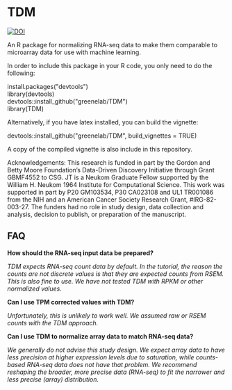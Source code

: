 # TDM

[![DOI](https://zenodo.org/badge/doi/10.5281/zenodo.32852.svg)](http://dx.doi.org/10.5281/zenodo.32852)

An R package for normalizing RNA-seq data to make them comparable to microarray data for use with machine learning.

In order to include this package in your R code, you only need to do the following:

install.packages("devtools")  
library(devtools)  
devtools::install_github("greenelab/TDM")  
library(TDM)

Alternatively, if you have latex installed, you can build the vignette:

devtools::install_github("greenelab/TDM", build_vignettes = TRUE)

A copy of the compiled vignette is also include in this repository.

Acknowledgements: 
This research is funded in part by the Gordon and Betty Moore Foundation’s Data-Driven Discovery Initiative through Grant GBMF4552 to CSG. JT is a Neukom Graduate Fellow supported by the William H. Neukom 1964 Institute for Computational Science. This work was supported in part by P20 GM103534, P30 CA023108 and UL1 TR001086 from the NIH and an American Cancer Society Research Grant, #IRG-82-003-27. The funders had no role in study design, data collection and analysis, decision to publish, or preparation of the manuscript.

## FAQ

**How should the RNA-seq input data be prepared?**

*TDM expects RNA-seq count data by default. In the tutorial, the reason the counts are not discrete values is that they are expected counts from RSEM. This is also fine to use. We have not tested TDM with RPKM or other normalized values.*

**Can I use TPM corrected values with TDM?**

*Unfortunately, this is unlikely to work well. We assumed raw or RSEM counts with the TDM approach.*

**Can I use TDM to normalize array data to match RNA-seq data?**

*We generally do not advise this study design. We expect array data to have less precision at higher expression levels due to saturation, while counts-based RNA-seq data does not have that problem. We recommend reshaping the broader, more precise data (RNA-seq) to fit the narrower and less precise (array) distribution.*

